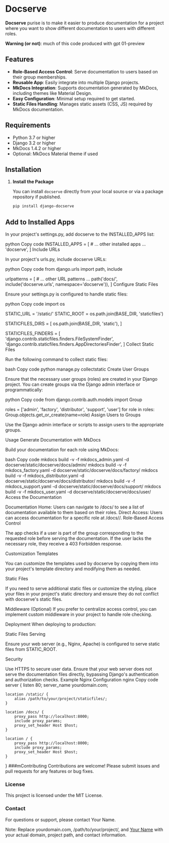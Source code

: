 # Docserve

**Docserve** purise is to make it easier to produce documentation for a project where you want to show different documentation to users with different roles.


**Warning (or not)**: much of this code produced with gpt 01-preview



## Features

- **Role-Based Access Control**: Serve documentation to users based on their group memberships.
- **Reusable App**: Easily integrate into multiple Django projects.
- **MkDocs Integration**: Supports documentation generated by MkDocs, including themes like Material Design.
- **Easy Configuration**: Minimal setup required to get started.
- **Static Files Handling**: Manages static assets (CSS, JS) required by MkDocs documentation.

## Requirements

- Python 3.7 or higher
- Django 3.2 or higher
- MkDocs 1.4.2 or higher
- Optional: MkDocs Material theme if used

## Installation

1. **Install the Package**

   You can install `docserve` directly from your local source or via a package repository if published.

   ```bash
   pip install django-docserve

## Add to Installed Apps

In your project's settings.py, add docserve to the INSTALLED_APPS list:

python
Copy code
INSTALLED_APPS = [
    # ... other installed apps ...
    'docserve',
]
Include URLs

In your project's urls.py, include docserve URLs:

python
Copy code
from django.urls import path, include

urlpatterns = [
    # ... other URL patterns ...
    path('docs/', include('docserve.urls', namespace='docserve')),
]
Configure Static Files

Ensure your settings.py is configured to handle static files:

python
Copy code
import os

STATIC_URL = '/static/'
STATIC_ROOT = os.path.join(BASE_DIR, 'staticfiles')

STATICFILES_DIRS = [
    os.path.join(BASE_DIR, 'static'),
]

STATICFILES_FINDERS = [
    'django.contrib.staticfiles.finders.FileSystemFinder',
    'django.contrib.staticfiles.finders.AppDirectoriesFinder',
]
Collect Static Files

Run the following command to collect static files:

bash
Copy code
python manage.py collectstatic
Create User Groups

Ensure that the necessary user groups (roles) are created in your Django project. You can create groups via the Django admin interface or programmatically:

python
Copy code
from django.contrib.auth.models import Group

roles = ['admin', 'factory', 'distributor', 'support', 'user']
for role in roles:
    Group.objects.get_or_create(name=role)
Assign Users to Groups

Use the Django admin interface or scripts to assign users to the appropriate groups.

Usage
Generate Documentation with MkDocs

Build your documentation for each role using MkDocs:

bash
Copy code
mkdocs build -v -f mkdocs_admin.yaml -d docserve/static/docserve/docs/admin/
mkdocs build -v -f mkdocs_factory.yaml -d docserve/static/docserve/docs/factory/
mkdocs build -v -f mkdocs_distributor.yaml -d docserve/static/docserve/docs/distributor/
mkdocs build -v -f mkdocs_support.yaml -d docserve/static/docserve/docs/support/
mkdocs build -v -f mkdocs_user.yaml -d docserve/static/docserve/docs/user/
Access the Documentation

Documentation Home: Users can navigate to /docs/ to see a list of documentation available to them based on their roles.
Direct Access: Users can access documentation for a specific role at /docs/<role>/.
Role-Based Access Control

The app checks if a user is part of the group corresponding to the requested role before serving the documentation. If the user lacks the necessary role, they receive a 403 Forbidden response.

Customization
Templates

You can customize the templates used by docserve by copying them into your project's template directory and modifying them as needed.

Static Files

If you need to serve additional static files or customize the styling, place your files in your project's static directory and ensure they do not conflict with docserve's static files.

Middleware (Optional)
If you prefer to centralize access control, you can implement custom middleware in your project to handle role checking.

Deployment
When deploying to production:

Static Files Serving

Ensure your web server (e.g., Nginx, Apache) is configured to serve static files from STATIC_ROOT.

Security

Use HTTPS to secure user data.
Ensure that your web server does not serve the documentation files directly, bypassing Django's authentication and authorization checks.
Example Nginx Configuration
nginx
Copy code
server {
    listen 80;
    server_name yourdomain.com;

    location /static/ {
        alias /path/to/your/project/staticfiles/;
    }

    location /docs/ {
        proxy_pass http://localhost:8000;
        include proxy_params;
        proxy_set_header Host $host;
    }

    location / {
        proxy_pass http://localhost:8000;
        include proxy_params;
        proxy_set_header Host $host;
    }
}
###mContributing
Contributions are welcome! Please submit issues and pull requests for any features or bug fixes.

### License
This project is licensed under the MIT License.

### Contact
For questions or support, please contact Your Name.

Note: Replace yourdomain.com, /path/to/your/project/, and [Your Name](mailto:your.email@example.com) with your actual domain, project path, and contact information.
